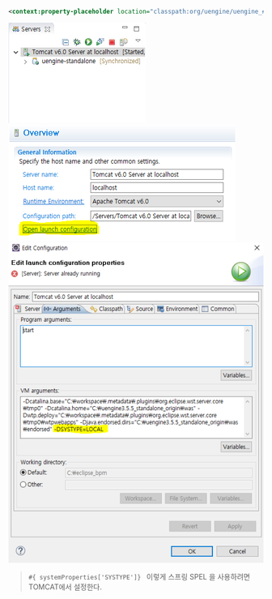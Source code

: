 
~~~xml

<context:property-placeholder location="classpath:org/uengine/uengine_#{ systemProperties['SYSTYPE']}.properties" />
~~~

![01](../img/01.png)  
![02](../img/02.png)  
![03](../img/03.png)  

>`#{ systemProperties['SYSTYPE']} ` 이렇게 스프링 SPEL 을 사용하려면  
TOMCAT에서 설정한다.  


